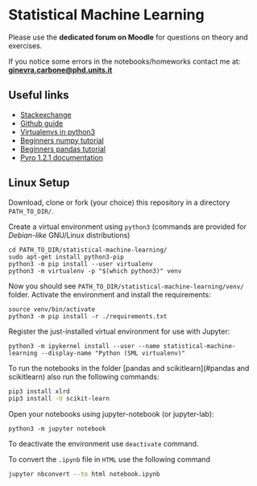 # Statistical Machine Learning

Please use the **dedicated forum on Moodle** for questions on theory and exercises.

If you notice some errors in the notebooks/homeworks contact me at: **ginevra.carbone@phd.units.it**

## Useful links

- [Stackexchange](https://stackexchange.com/)
- [Github guide](https://guides.github.com/activities/hello-world/)
- [Virtualenvs in python3](https://docs.python.org/3/library/venv.html)
- [Beginners numpy tutorial](http://cs231n.github.io/python-numpy-tutorial/)
- [Beginners pandas tutorial](https://www.learndatasci.com/tutorials/python-pandas-tutorial-complete-introduction-for-beginners/)
- [Pyro 1.2.1 documentation](http://docs.pyro.ai/en/1.2.1/)

## Linux Setup

Download, clone or fork (your choice) this repository in a directory `PATH_TO_DIR/`.

Create a virtual environment using `python3` (commands are provided for *Debian-like* GNU/Linux distributions)
```
cd PATH_TO_DIR/statistical-machine-learning/
sudo apt-get install python3-pip
python3 -m pip install --user virtualenv
python3 -m virtualenv -p "$(which python3)" venv
```

Now you should see `PATH_TO_DIR/statistical-machine-learning/venv/` folder.
Activate the environment and install the requirements:

```
source venv/bin/activate
python3 -m pip install -r ./requirements.txt 
```

Register the just-installed virtual environment for use with Jupyter:
```
python3 -m ipykernel install --user --name statistical-machine-learning --display-name "Python (SML virtualenv)"
```

To run the notebooks in the folder [pandas and scikitlearn](#pandas and scikitlearn) also run the following commands:

```bash
pip3 install xlrd
pip3 install -U scikit-learn
```

Open your notebooks using jupyter-notebook (or jupyter-lab):

```
python3 -m jupyter notebook
```

To deactivate the environment use `deactivate` command.



To convert the `.ipynb` file in `HTML` use the following command

```bash
jupyter nbconvert --to html notebook.ipynb
```

